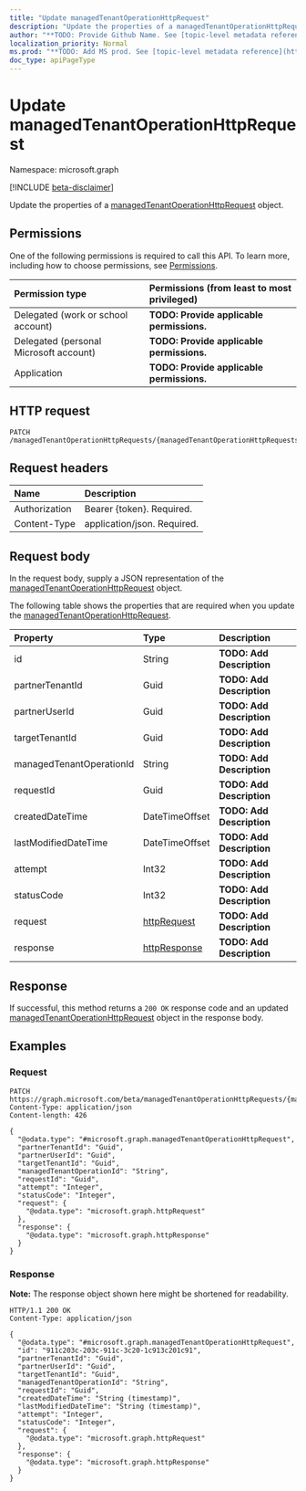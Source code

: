 ```yaml
---
title: "Update managedTenantOperationHttpRequest"
description: "Update the properties of a managedTenantOperationHttpRequest object."
author: "**TODO: Provide Github Name. See [topic-level metadata reference](https://msgo.azurewebsites.net/add/document/guidelines/metadata.html#topic-level-metadata)**"
localization_priority: Normal
ms.prod: "**TODO: Add MS prod. See [topic-level metadata reference](https://msgo.azurewebsites.net/add/document/guidelines/metadata.html#topic-level-metadata)**"
doc_type: apiPageType
---
```


# Update managedTenantOperationHttpRequest
Namespace: microsoft.graph

[!INCLUDE [beta-disclaimer](../../includes/beta-disclaimer.md)]

Update the properties of a [managedTenantOperationHttpRequest](../resources/managedtenantoperationhttprequest.md) object.

## Permissions
One of the following permissions is required to call this API. To learn more, including how to choose permissions, see [Permissions](/graph/permissions-reference).

|Permission type|Permissions (from least to most privileged)|
|:---|:---|
|Delegated (work or school account)|**TODO: Provide applicable permissions.**|
|Delegated (personal Microsoft account)|**TODO: Provide applicable permissions.**|
|Application|**TODO: Provide applicable permissions.**|

## HTTP request

<!-- {
  "blockType": "ignored"
}
-->
``` http
PATCH /managedTenantOperationHttpRequests/{managedTenantOperationHttpRequestsId}
```

## Request headers
|Name|Description|
|:---|:---|
|Authorization|Bearer {token}. Required.|
|Content-Type|application/json. Required.|

## Request body
In the request body, supply a JSON representation of the [managedTenantOperationHttpRequest](../resources/managedtenantoperationhttprequest.md) object.

The following table shows the properties that are required when you update the [managedTenantOperationHttpRequest](../resources/managedtenantoperationhttprequest.md).

|Property|Type|Description|
|:---|:---|:---|
|id|String|**TODO: Add Description**|
|partnerTenantId|Guid|**TODO: Add Description**|
|partnerUserId|Guid|**TODO: Add Description**|
|targetTenantId|Guid|**TODO: Add Description**|
|managedTenantOperationId|String|**TODO: Add Description**|
|requestId|Guid|**TODO: Add Description**|
|createdDateTime|DateTimeOffset|**TODO: Add Description**|
|lastModifiedDateTime|DateTimeOffset|**TODO: Add Description**|
|attempt|Int32|**TODO: Add Description**|
|statusCode|Int32|**TODO: Add Description**|
|request|[httpRequest](../resources/httprequest.md)|**TODO: Add Description**|
|response|[httpResponse](../resources/httpresponse.md)|**TODO: Add Description**|



## Response

If successful, this method returns a `200 OK` response code and an updated [managedTenantOperationHttpRequest](../resources/managedtenantoperationhttprequest.md) object in the response body.

## Examples

### Request
<!-- {
  "blockType": "request",
  "name": "update_managedtenantoperationhttprequest"
}
-->
``` http
PATCH https://graph.microsoft.com/beta/managedTenantOperationHttpRequests/{managedTenantOperationHttpRequestsId}
Content-Type: application/json
Content-length: 426

{
  "@odata.type": "#microsoft.graph.managedTenantOperationHttpRequest",
  "partnerTenantId": "Guid",
  "partnerUserId": "Guid",
  "targetTenantId": "Guid",
  "managedTenantOperationId": "String",
  "requestId": "Guid",
  "attempt": "Integer",
  "statusCode": "Integer",
  "request": {
    "@odata.type": "microsoft.graph.httpRequest"
  },
  "response": {
    "@odata.type": "microsoft.graph.httpResponse"
  }
}
```


### Response
**Note:** The response object shown here might be shortened for readability.
<!-- {
  "blockType": "response",
  "truncated": true
}
-->
``` http
HTTP/1.1 200 OK
Content-Type: application/json

{
  "@odata.type": "#microsoft.graph.managedTenantOperationHttpRequest",
  "id": "911c203c-203c-911c-3c20-1c913c201c91",
  "partnerTenantId": "Guid",
  "partnerUserId": "Guid",
  "targetTenantId": "Guid",
  "managedTenantOperationId": "String",
  "requestId": "Guid",
  "createdDateTime": "String (timestamp)",
  "lastModifiedDateTime": "String (timestamp)",
  "attempt": "Integer",
  "statusCode": "Integer",
  "request": {
    "@odata.type": "microsoft.graph.httpRequest"
  },
  "response": {
    "@odata.type": "microsoft.graph.httpResponse"
  }
}
```

